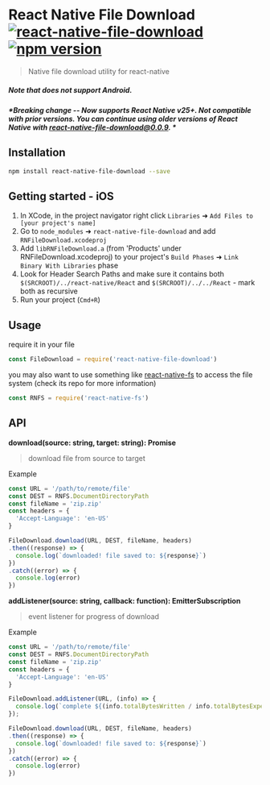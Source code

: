 # React Native File Download [![react-native-file-download](http://img.shields.io/npm/dm/react-native-file-download.svg)](https://www.npmjs.org/package/react-native-file-download) [![npm version](https://badge.fury.io/js/react-native-file-download.svg)](https://badge.fury.io/js/react-native-file-download)

> Native file download utility for react-native

##### *Note that does not support Android.*

##### *Breaking change -- Now supports React Native v25+.  Not compatible with prior versions.  You can continue using older versions of React Native with react-native-file-download@0.0.9. *

## Installation

```bash
npm install react-native-file-download --save
```

## Getting started - iOS

1. In XCode, in the project navigator right click `Libraries` ➜ `Add Files to [your project's name]`
2. Go to `node_modules` ➜ `react-native-file-download` and add `RNFileDownload.xcodeproj`
3. Add `libRNFileDownload.a` (from 'Products' under RNFileDownload.xcodeproj) to your project's `Build Phases` ➜ `Link Binary With Libraries` phase
4. Look for Header Search Paths and make sure it contains both `$(SRCROOT)/../react-native/React` and `$(SRCROOT)/../../React` - mark both as recursive
5. Run your project (`Cmd+R`)

## Usage

require it in your file

```js
const FileDownload = require('react-native-file-download')
```

you may also want to use something like [react-native-fs](https://github.com/johanneslumpe/react-native-fs) to access the file system (check its repo for more information)

```js
const RNFS = require('react-native-fs')
```

## API

**download(source: string, target: string): Promise**

> download file from source to target

Example

```js
const URL = '/path/to/remote/file'
const DEST = RNFS.DocumentDirectoryPath
const fileName = 'zip.zip'
const headers = {
  'Accept-Language': 'en-US'
}

FileDownload.download(URL, DEST, fileName, headers)
.then((response) => {
  console.log(`downloaded! file saved to: ${response}`)
})
.catch((error) => {
  console.log(error)
})
```

**addListener(source: string, callback: function): EmitterSubscription**

> event listener for progress of download

Example

```js
const URL = '/path/to/remote/file'
const DEST = RNFS.DocumentDirectoryPath
const fileName = 'zip.zip'
const headers = {
  'Accept-Language': 'en-US'
}

FileDownload.addListener(URL, (info) => {
  console.log(`complete ${(info.totalBytesWritten / info.totalBytesExpectedToWrite * 100)}%`);
});

FileDownload.download(URL, DEST, fileName, headers)
.then((response) => {
  console.log(`downloaded! file saved to: ${response}`)
})
.catch((error) => {
  console.log(error)
})
```
